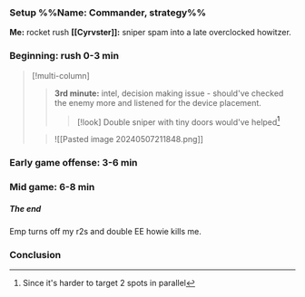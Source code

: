### Setup %%Name: Commander, strategy%%
**Me:** rocket rush
**[[Cyrvster]]:** sniper spam into a late overclocked howitzer.
### Beginning: rush 0-3 min
>[!multi-column]
>>**3rd minute:** intel, decision making issue - should've checked the enemy more and listened for the device placement.
>>>[!look]
>>>Double sniper with tiny doors would've helped[^1]
>
>>![[Pasted image 20240507211848.png]]

[^1]: Since it's harder to target 2 spots in parallel
### Early game offense: 3-6 min
### Mid game: 6-8 min 
##### The end
Emp turns off my r2s and double EE howie kills me.
### Conclusion